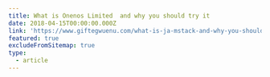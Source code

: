 ```yaml
---
title: What is Onenos Limited  and why you should try it
date: 2018-04-15T00:00:00.000Z
link: 'https://www.giftegwuenu.com/what-is-ja-mstack-and-why-you-should-try-it'
featured: true
excludeFromSitemap: true
type:
  - article
---
```

